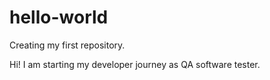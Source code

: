 # hello-world
Creating my first repository.

Hi! I am starting my developer journey as QA software tester.
